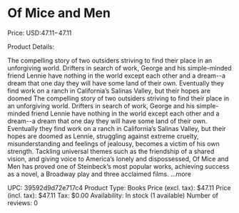 # Of Mice and Men

Price: USD:$47.11-$47.11

Product Details:

The compelling story of two outsiders striving to find their place in an unforgiving world. Drifters in search of work, George and his simple-minded friend Lennie have nothing in the world except each other and a dream--a dream that one day they will have some land of their own. Eventually they find work on a ranch in California’s Salinas Valley, but their hopes are doomed The compelling story of two outsiders striving to find their place in an unforgiving world. Drifters in search of work, George and his simple-minded friend Lennie have nothing in the world except each other and a dream--a dream that one day they will have some land of their own. Eventually they find work on a ranch in California’s Salinas Valley, but their hopes are doomed as Lennie, struggling against extreme cruelty, misunderstanding and feelings of jealousy, becomes a victim of his own strength. Tackling universal themes such as the friendship of a shared vision, and giving voice to America’s lonely and dispossessed, Of Mice and Men has proved one of Steinbeck’s most popular works, achieving success as a novel, a Broadway play and three acclaimed films. ...more

UPC: 39592d9d72e717c4
Product Type: Books
Price (excl. tax): $47.11
Price (incl. tax): $47.11
Tax: $0.00
Availability: In stock (1 available)
Number of reviews: 0
